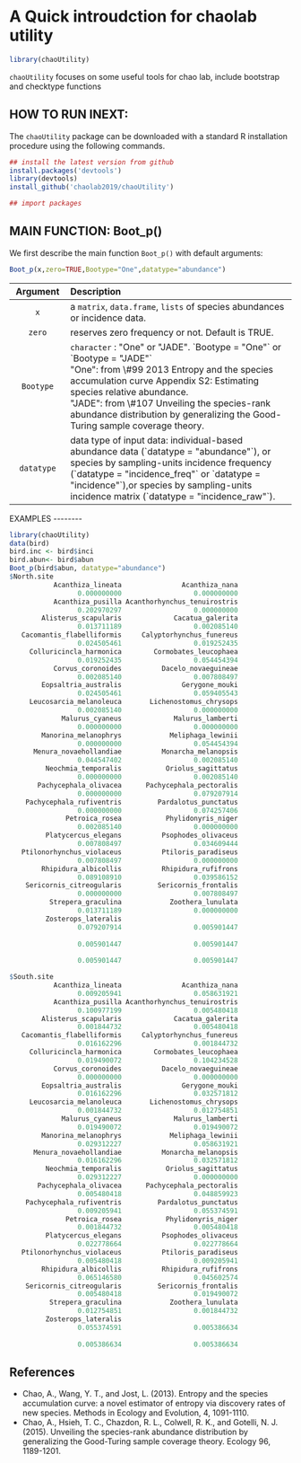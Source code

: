 A Quick introudction for chaolab utility
================

<!-- README.md is generated from README.Rmd. Please edit that file -->
``` r
library(chaoUtility)
```

`chaoUtility` focuses on some useful tools for chao lab, include bootstrap and checktype functions

HOW TO RUN INEXT:
-----------------

The `chaoUtility` package can be downloaded with a standard R installation procedure using the following commands.

``` r
## install the latest version from github
install.packages('devtools')
library(devtools)
install_github('chaolab2019/chaoUtility')

## import packages
```

MAIN FUNCTION: Boot\_p()
------------------------

We first describe the main function `Boot_p()` with default arguments:

``` r
Boot_p(x,zero=TRUE,Bootype="One",datatype="abundance")
```

<table style="width:100%;">
<colgroup>
<col width="20%">
<col width="80%">
</colgroup>
<thead>
<tr class="header">
<th align="center">
Argument
</th>
<th align="left">
Description
</th>
</tr>
</thead>
<tbody>
<tr class="odd">
<td align="center">
<code>x</code>
</td>
<td align="left">
a <code>matrix</code>, <code>data.frame</code>, <code>lists</code> of species abundances or incidence data.
</td>
</tr>
<tr class="even">
<td align="center">
<code>zero</code>
</td>
<td align="left">
reserves zero frequency or not. Default is TRUE.
</td>
</tr>
<tr class="odd">
<td align="center">
<code>Bootype</code>
</td>
<td align="left">
<code>character</code> : "One" or "JADE". `Bootype = "One"` or `Bootype = "JADE"` <br> "One": from \#99 2013 Entropy and the species accumulation curve Appendix S2: Estimating species relative abundance. <br>"JADE": from \#107 Unveiling the species-rank abundance distribution by generalizing the Good-Turing sample coverage theory.
</td>
<tr class="even">
<td align="center">
<code>datatype</code>
</td>
<td align="left">
data type of input data: individual-based abundance data (`datatype = "abundance"`), or species by sampling-units incidence frequency (`datatype = "incidence_freq"` or `datatype = "incidence"`),or species by sampling-units incidence matrix (`datatype = "incidence_raw"`).
</td>
</tbody>
</table>
EXAMPLES
--------

``` r
library(chaoUtility)
data(bird)
bird.inc <- bird$inci
bird.abun<- bird$abun
Boot_p(bird$abun, datatype="abundance")
$North.site
           Acanthiza_lineata               Acanthiza_nana 
                 0.000000000                  0.000000000 
           Acanthiza_pusilla Acanthorhynchus_tenuirostris 
                 0.202970297                  0.000000000 
        Alisterus_scapularis             Cacatua_galerita 
                 0.013711189                  0.002085140 
   Cacomantis_flabelliformis     Calyptorhynchus_funereus 
                 0.024505461                  0.019252435 
     Colluricincla_harmonica        Cormobates_leucophaea 
                 0.019252435                  0.054454394 
           Corvus_coronoides          Dacelo_novaeguineae 
                 0.002085140                  0.007808497 
        Eopsaltria_australis               Gerygone_mouki 
                 0.024505461                  0.059405543 
     Leucosarcia_melanoleuca       Lichenostomus_chrysops 
                 0.002085140                  0.000000000 
             Malurus_cyaneus             Malurus_lamberti 
                 0.000000000                  0.000000000 
        Manorina_melanophrys            Meliphaga_lewinii 
                 0.000000000                  0.054454394 
      Menura_novaehollandiae          Monarcha_melanopsis 
                 0.044547402                  0.002085140 
         Neochmia_temporalis           Oriolus_sagittatus 
                 0.000000000                  0.002085140 
       Pachycephala_olivacea      Pachycephala_pectoralis 
                 0.000000000                  0.079207914 
    Pachycephala_rufiventris         Pardalotus_punctatus 
                 0.000000000                  0.074257406 
              Petroica_rosea           Phylidonyris_niger 
                 0.002085140                  0.000000000 
         Platycercus_elegans          Psophodes_olivaceus 
                 0.007808497                  0.034609444 
   Ptilonorhynchus_violaceus          Ptiloris_paradiseus 
                 0.007808497                  0.000000000 
        Rhipidura_albicollis          Rhipidura_rufifrons 
                 0.089108910                  0.039586152 
    Sericornis_citreogularis         Sericornis_frontalis 
                 0.000000000                  0.007808497 
          Strepera_graculina            Zoothera_lunulata 
                 0.013711189                  0.000000000 
         Zosterops_lateralis                              
                 0.079207914                  0.005901447 
                                                          
                 0.005901447                  0.005901447 
                                                          
                 0.005901447                  0.005901447 

$South.site
           Acanthiza_lineata               Acanthiza_nana 
                 0.009205941                  0.058631921 
           Acanthiza_pusilla Acanthorhynchus_tenuirostris 
                 0.100977199                  0.005480418 
        Alisterus_scapularis             Cacatua_galerita 
                 0.001844732                  0.005480418 
   Cacomantis_flabelliformis     Calyptorhynchus_funereus 
                 0.016162296                  0.001844732 
     Colluricincla_harmonica        Cormobates_leucophaea 
                 0.019490072                  0.104234528 
           Corvus_coronoides          Dacelo_novaeguineae 
                 0.000000000                  0.000000000 
        Eopsaltria_australis               Gerygone_mouki 
                 0.016162296                  0.032571812 
     Leucosarcia_melanoleuca       Lichenostomus_chrysops 
                 0.001844732                  0.012754851 
             Malurus_cyaneus             Malurus_lamberti 
                 0.019490072                  0.019490072 
        Manorina_melanophrys            Meliphaga_lewinii 
                 0.029312227                  0.058631921 
      Menura_novaehollandiae          Monarcha_melanopsis 
                 0.016162296                  0.032571812 
         Neochmia_temporalis           Oriolus_sagittatus 
                 0.029312227                  0.000000000 
       Pachycephala_olivacea      Pachycephala_pectoralis 
                 0.005480418                  0.048859923 
    Pachycephala_rufiventris         Pardalotus_punctatus 
                 0.009205941                  0.055374591 
              Petroica_rosea           Phylidonyris_niger 
                 0.001844732                  0.005480418 
         Platycercus_elegans          Psophodes_olivaceus 
                 0.022778664                  0.022778664 
   Ptilonorhynchus_violaceus          Ptiloris_paradiseus 
                 0.005480418                  0.009205941 
        Rhipidura_albicollis          Rhipidura_rufifrons 
                 0.065146580                  0.045602574 
    Sericornis_citreogularis         Sericornis_frontalis 
                 0.005480418                  0.019490072 
          Strepera_graculina            Zoothera_lunulata 
                 0.012754851                  0.001844732 
         Zosterops_lateralis                              
                 0.055374591                  0.005386634 
                                                          
                 0.005386634                  0.005386634 
```

References
----------

-   Chao, A., Wang, Y. T., and Jost, L. (2013). Entropy and the species accumulation curve: a novel estimator of entropy via discovery rates of new species. Methods in Ecology and Evolution, 4, 1091-1110.
-   Chao, A., Hsieh, T. C., Chazdon, R. L., Colwell, R. K., and Gotelli, N. J. (2015). Unveiling the species-rank abundance distribution by generalizing the Good-Turing sample coverage theory. Ecology 96, 1189-1201.
